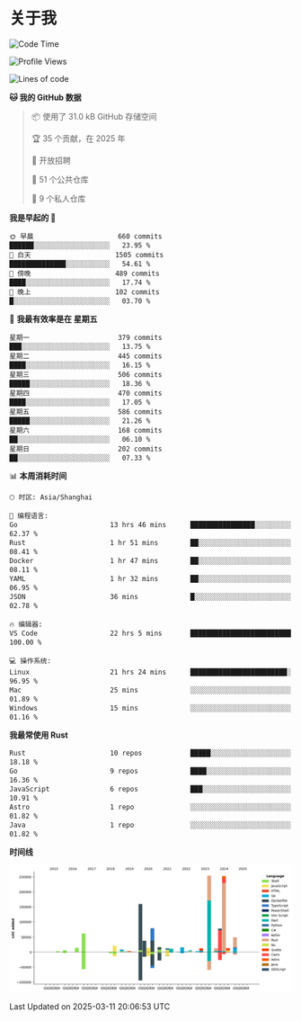 # 关于我

<!--START_SECTION:waka-->
![Code Time](http://img.shields.io/badge/Code%20Time-3%2C544%20hrs%2040%20mins-blue)

![Profile Views](http://img.shields.io/badge/%E4%B8%AA%E4%BA%BA%E8%B5%84%E6%96%99%E8%A7%82%E7%9C%8B%E6%AC%A1%E6%95%B0-0-blue)

![Lines of code](https://img.shields.io/badge/%E4%BB%8E%E3%80%8CHello%20World%E3%80%8D%E8%B5%B7%E6%88%91%E5%B7%B2%E7%BB%8F%E5%86%99%E4%BA%86-1.1%20million%20%E8%A1%8C%E4%BB%A3%E7%A0%81-blue)

**🐱 我的 GitHub 数据** 

> 📦  使用了 31.0 kB GitHub 存储空间 
 > 
> 🏆 35 个贡献，在 2025 年
 > 
> 💼 开放招聘
 > 
> 📜 51 个公共仓库 
 > 
> 🔑 9 个私人仓库 
 > 
**我是早起的 🐤** 

```text
🌞 早晨                     660 commits         ██████░░░░░░░░░░░░░░░░░░░   23.95 % 
🌆 白天                     1505 commits        ██████████████░░░░░░░░░░░   54.61 % 
🌃 傍晚                     489 commits         ████░░░░░░░░░░░░░░░░░░░░░   17.74 % 
🌙 晚上                     102 commits         █░░░░░░░░░░░░░░░░░░░░░░░░   03.70 % 
```
📅 **我最有效率是在 星期五** 

```text
星期一                      379 commits         ███░░░░░░░░░░░░░░░░░░░░░░   13.75 % 
星期二                      445 commits         ████░░░░░░░░░░░░░░░░░░░░░   16.15 % 
星期三                      506 commits         █████░░░░░░░░░░░░░░░░░░░░   18.36 % 
星期四                      470 commits         ████░░░░░░░░░░░░░░░░░░░░░   17.05 % 
星期五                      586 commits         █████░░░░░░░░░░░░░░░░░░░░   21.26 % 
星期六                      168 commits         ██░░░░░░░░░░░░░░░░░░░░░░░   06.10 % 
星期日                      202 commits         ██░░░░░░░░░░░░░░░░░░░░░░░   07.33 % 
```


📊 **本周消耗时间** 

```text
🕑︎ 时区: Asia/Shanghai

💬 编程语言: 
Go                       13 hrs 46 mins      ████████████████░░░░░░░░░   62.37 % 
Rust                     1 hr 51 mins        ██░░░░░░░░░░░░░░░░░░░░░░░   08.41 % 
Docker                   1 hr 47 mins        ██░░░░░░░░░░░░░░░░░░░░░░░   08.11 % 
YAML                     1 hr 32 mins        ██░░░░░░░░░░░░░░░░░░░░░░░   06.95 % 
JSON                     36 mins             █░░░░░░░░░░░░░░░░░░░░░░░░   02.78 % 

🔥 编辑器: 
VS Code                  22 hrs 5 mins       █████████████████████████   100.00 % 

💻 操作系统: 
Linux                    21 hrs 24 mins      ████████████████████████░   96.95 % 
Mac                      25 mins             ░░░░░░░░░░░░░░░░░░░░░░░░░   01.89 % 
Windows                  15 mins             ░░░░░░░░░░░░░░░░░░░░░░░░░   01.16 % 
```

**我最常使用 Rust** 

```text
Rust                     10 repos            █████░░░░░░░░░░░░░░░░░░░░   18.18 % 
Go                       9 repos             ████░░░░░░░░░░░░░░░░░░░░░   16.36 % 
JavaScript               6 repos             ███░░░░░░░░░░░░░░░░░░░░░░   10.91 % 
Astro                    1 repo              ░░░░░░░░░░░░░░░░░░░░░░░░░   01.82 % 
Java                     1 repo              ░░░░░░░░░░░░░░░░░░░░░░░░░   01.82 % 
```



**时间线**

![Lines of Code chart](https://raw.githubusercontent.com/catusax/catusax/master/assets/bar_graph.png)


 Last Updated on 2025-03-11 20:06:53 UTC
<!--END_SECTION:waka-->
